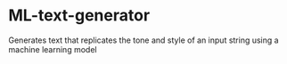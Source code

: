 # ML-text-generator
Generates text that replicates the tone and style of an input string using a machine learning model
